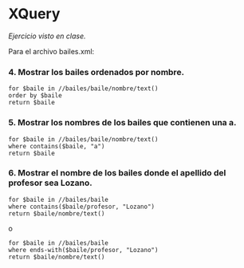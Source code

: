 # XQuery

_Ejercicio visto en clase._

Para el archivo bailes.xml:

### 4. Mostrar los bailes ordenados por nombre.
```
for $baile in //bailes/baile/nombre/text()
order by $baile
return $baile
```

### 5. Mostrar los nombres de los bailes que contienen una a.
```
for $baile in //bailes/baile/nombre/text()
where contains($baile, "a")
return $baile
```

### 6. Mostrar el nombre de los bailes donde el apellido del profesor sea Lozano.
```
for $baile in //bailes/baile
where contains($baile/profesor, "Lozano")
return $baile/nombre/text()
```
o
```
for $baile in //bailes/baile
where ends-with($baile/profesor, "Lozano")
return $baile/nombre/text()
```
